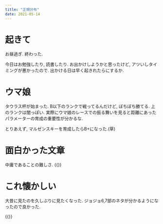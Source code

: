 ```yaml
---
title: "正規分布"
date: 2021-05-14
---
```


# 起きて
お昼過ぎ. 終わった.

今日はお勉強したり, 読書したり. お出かけしようかと思ったけど, アツいしタイミングが悪かったので. 出かける日は早く起きれたらにするか.

# ウマ娘
タウラス杯が始まった. B以下のランクで戦ってるんだけど, ぼちぼち勝てる. 上のランクは闇っぽい. 実際にウマ娘のレースでの振る舞いを見ると距離にあったパラメーターの育成の重要性が分かるな.

とりあえず, マルゼンスキーを育成したらB+になった.(草)

# 面白かった文章
中庸であることの難しさ.
{{<tweet user="dango_bot" id="1393124390951276546">}}


# これ懐かしい
大昔に見たのを久しぶりに見たくなった. ジョジョ6,7部のネタが分かるようになったので良かった.

{{<youtube OFVY3SWUioQ>}}